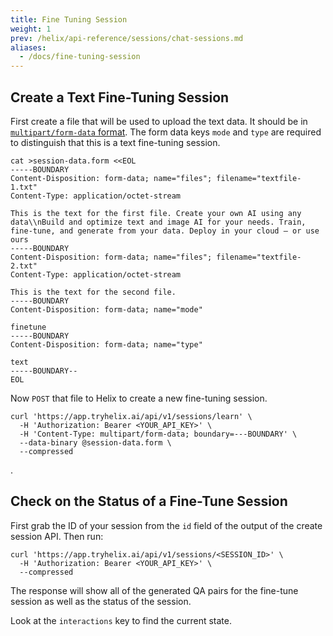 ```yaml
---
title: Fine Tuning Session
weight: 1
prev: /helix/api-reference/sessions/chat-sessions.md
aliases:
  - /docs/fine-tuning-session
---
```



## Create a Text Fine-Tuning Session

First create a file that will be used to upload the text data. It should be in [`multipart/form-data` format](https://www.rfc-editor.org/rfc/rfc7578). The form data keys `mode` and `type` are required to distinguish that this is a text fine-tuning session.

```shell
cat >session-data.form <<EOL
-----BOUNDARY
Content-Disposition: form-data; name="files"; filename="textfile-1.txt"
Content-Type: application/octet-stream

This is the text for the first file. Create your own AI using any data\\nBuild and optimize text and image AI for your needs. Train, fine-tune, and generate from your data. Deploy in your cloud — or use ours
-----BOUNDARY
Content-Disposition: form-data; name="files"; filename="textfile-2.txt"
Content-Type: application/octet-stream

This is the text for the second file.
-----BOUNDARY
Content-Disposition: form-data; name="mode"

finetune
-----BOUNDARY
Content-Disposition: form-data; name="type"

text
-----BOUNDARY--
EOL
```

Now `POST` that file to Helix to create a new fine-tuning session.

```shell
curl 'https://app.tryhelix.ai/api/v1/sessions/learn' \
  -H 'Authorization: Bearer <YOUR_API_KEY>' \
  -H 'Content-Type: multipart/form-data; boundary=---BOUNDARY' \
  --data-binary @session-data.form \
  --compressed
```
.
## Check on the Status of a Fine-Tune Session

First grab the ID of your session from the `id` field of the output of the create session API. Then run:

```shell
curl 'https://app.tryhelix.ai/api/v1/sessions/<SESSION_ID>' \
  -H 'Authorization: Bearer <YOUR_API_KEY>' \
  --compressed
```

The response will show all of the generated QA pairs for the fine-tune session as well as the status of the session.

Look at the `interactions` key to find the current state.
